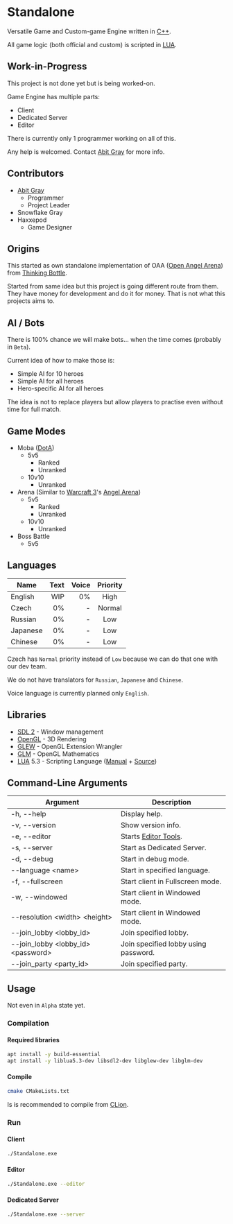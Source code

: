 # Standalone

Versatile Game and Custom-game Engine written in [C++](https://en.wikipedia.org/wiki/C%2B%2B).

All game logic (both official and custom) is scripted in [LUA](https://www.lua.org/).

## Work-in-Progress

This project is not done yet but is being worked-on.

Game Engine has multiple parts:
- Client
- Dedicated Server
- Editor

There is currently only 1 programmer working on all of this.

Any help is welcomed.
Contact [Abit Gray](https://github.com/AbitTheGray/) for more info.

## Contributors

- [Abit Gray](https://github.com/AbitTheGray/)
  - Programmer
  - Project Leader
- Snowflake Gray
- Haxxepod
  - Game Designer

## Origins

This started as own standalone implementation of OAA ([Open Angel Arena](https://github.com/OpenAngelArena/oaa/)) from [Thinking Bottle](https://www.thinkingbottle.com/).

Started from same idea but this project is going different route from them.
They have money for development and do it for money. That is not what this projects aims to.

## AI / Bots

There is 100% chance we will make bots... when the time comes (probably in `Beta`).

Current idea of how to make those is:
- Simple AI for 10 heroes
- Simple AI for all heroes
- Hero-specific AI for all heroes

The idea is not to replace players but allow players to practise even without time for full match.

## Game Modes

- Moba ([DotA](https://en.wikipedia.org/wiki/Defense_of_the_Ancients))
  - 5v5
    - Ranked
    - Unranked
  - 10v10
    - Unranked
- Arena (Similar to [Warcraft 3](https://en.wikipedia.org/wiki/Warcraft_III:_Reign_of_Chaos)'s [Angel Arena](https://gaming-tools.com/warcraft-3/angel-arena/))
  - 5v5
    - Ranked
    - Unranked
  - 10v10
    - Unranked
- Boss Battle
  - 5v5

## Languages

|   Name   | Text | Voice | Priority |
|----------|-----:|------:|:--------:|
| English  |  WIP |    0% |   High   |
| Czech    |   0% |   -   |  Normal  |
| Russian  |   0% |   -   |   Low    |
| Japanese |   0% |   -   |   Low    |
| Chinese  |   0% |   -   |   Low    |

Czech has `Normal` priority instead of `Low` because we can do that one with our dev team.

We do not have translators for `Russian`, `Japanese` and `Chinese`.

Voice language is currently planned only `English`.

## Libraries

- [SDL 2](https://www.libsdl.org/) - Window management
- [OpenGL](https://www.opengl.org/) - 3D Rendering
- [GLEW](http://glew.sourceforge.net/) - OpenGL Extension Wrangler
- [GLM](https://glm.g-truc.net/) - OpenGL Mathematics
- [LUA](https://www.lua.org/) 5.3 - Scripting Language ([Manual](https://www.lua.org/manual/5.3/) + [Source](https://www.lua.org/source/5.3/))

## Command-Line Arguments

|                     Argument                    | Description |
|-------------------------------------------------|-------------|
| -h, --help                                      | Display help.
| -v, --version                                   | Show version info.
| -e, --editor                                    | Starts [Editor Tools](Documentation/Editor/README.md).
| -s, --server                                    | Start as Dedicated Server.
| -d, --debug                                     | Start in debug mode.
| --language &lt;name&gt;                         | Start in specified language.
| -f, --fullscreen                                | Start client in Fullscreen mode.
| -w, --windowed                                  | Start client in Windowed mode.
| --resolution &lt;width&gt; &lt;height&gt;       | Start client in Windowed mode.
| --join_lobby &lt;lobby_id&gt;                   | Join specified lobby.
| --join_lobby &lt;lobby_id&gt; &lt;password&gt;  | Join specified lobby using password.
| --join_party &lt;party_id&gt;                   | Join specified party.

## Usage

Not even in `Alpha` state yet.

### Compilation

#### Required libraries
```bash
apt install -y build-essential
apt install -y liblua5.3-dev libsdl2-dev libglew-dev libglm-dev
```

#### Compile
```bash
cmake CMakeLists.txt
```
Is is recommended to compile from [CLion](https://www.jetbrains.com/clion/).

### Run

#### Client

```bash
./Standalone.exe
```

#### Editor

```bash
./Standalone.exe --editor
```

#### Dedicated Server

```bash
./Standalone.exe --server
```
